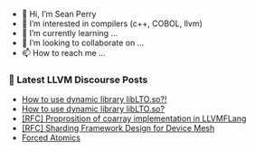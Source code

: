 - 👋 Hi, I’m Sean Perry
- 👀 I’m interested in compilers (c++, COBOL, llvm)
- 🌱 I’m currently learning ...
- 💞️ I’m looking to collaborate on ...
- 📫 How to reach me ...

<!---
s66perry/s66perry is a ✨ special ✨ repository because its `README.md` (this file) appears on your GitHub profile.
You can click the Preview link to take a look at your changes.
--->
### 📕 Latest LLVM Discourse Posts

<!-- DISCOURSE-LLVM:START -->
- [How to use dynamic library libLTO.so?!](https://discourse.llvm.org/t/how-to-use-dynamic-library-liblto-so/74541#post_1)
- [How to use dynamic library libLTO.so?](https://discourse.llvm.org/t/how-to-use-dynamic-library-liblto-so/74539#post_1)
- [[RFC] Proprosition of coarray implementation in LLVMFLang](https://discourse.llvm.org/t/rfc-proprosition-of-coarray-implementation-in-llvmflang/74514#post_3)
- [[RFC] Sharding Framework Design for Device Mesh](https://discourse.llvm.org/t/rfc-sharding-framework-design-for-device-mesh/73533?page=4#post_75)
- [Forced Atomics](https://discourse.llvm.org/t/forced-atomics/74524#post_7)
<!-- DISCOURSE-LLVM:END -->
